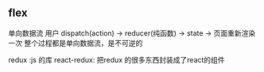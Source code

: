 ## flex
单向数据流
用户 dispatch(action) -> reducer(纯函数) -> state -> 页面重新渲染一次
整个过程都是单向数据流，是不可逆的

redux   :js 的库
react-redux: 把redux 的很多东西封装成了react的组件
